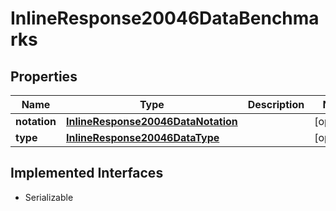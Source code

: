 

# InlineResponse20046DataBenchmarks


## Properties

Name | Type | Description | Notes
------------ | ------------- | ------------- | -------------
**notation** | [**InlineResponse20046DataNotation**](InlineResponse20046DataNotation.md) |  |  [optional]
**type** | [**InlineResponse20046DataType**](InlineResponse20046DataType.md) |  |  [optional]


## Implemented Interfaces

* Serializable


